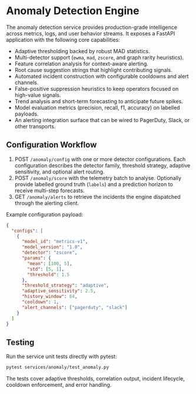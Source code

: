 # Anomaly Detection Engine

The anomaly detection service provides production-grade intelligence across metrics, logs, and user behavior streams.
It exposes a FastAPI application with the following core capabilities:

- Adaptive thresholding backed by robust MAD statistics.
- Multi-detector support (`ewma`, `mad`, `zscore`, and graph rarity heuristics).
- Feature correlation analysis for context-aware alerting.
- Root cause suggestion strings that highlight contributing signals.
- Automated incident construction with configurable cooldowns and alert channels.
- False-positive suppression heuristics to keep operators focused on high-value signals.
- Trend analysis and short-term forecasting to anticipate future spikes.
- Model evaluation metrics (precision, recall, f1, accuracy) on labelled payloads.
- An alerting integration surface that can be wired to PagerDuty, Slack, or other transports.

## Configuration Workflow

1. POST `/anomaly/config` with one or more detector configurations. Each configuration describes the
   detector family, threshold strategy, adaptive sensitivity, and optional alert routing.
2. POST `/anomaly/score` with the telemetry batch to analyse. Optionally provide labelled ground truth (`labels`)
   and a prediction horizon to receive multi-step forecasts.
3. GET `/anomaly/alerts` to retrieve the incidents the engine dispatched through the alerting client.

Example configuration payload:

```json
{
  "configs": [
    {
      "model_id": "metrics-v1",
      "model_version": "1.0",
      "detector": "zscore",
      "params": {
        "mean": [100, 5],
        "std": [5, 1],
        "threshold": 1.5
      },
      "threshold_strategy": "adaptive",
      "adaptive_sensitivity": 2.5,
      "history_window": 64,
      "cooldown": 1,
      "alert_channels": ["pagerduty", "slack"]
    }
  ]
}
```

## Testing

Run the service unit tests directly with pytest:

```bash
pytest services/anomaly/test_anomaly.py
```

The tests cover adaptive thresholds, correlation output, incident lifecycle, cooldown enforcement, and error handling.
